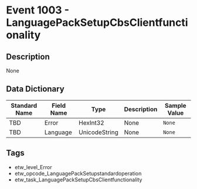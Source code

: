 # Event 1003 - LanguagePackSetupCbsClientfunctionality

## Description
None

## Data Dictionary
|Standard Name|Field Name|Type|Description|Sample Value|
|---|---|---|---|---|
|TBD|Error|HexInt32|None|`None`|
|TBD|Language|UnicodeString|None|`None`|

## Tags
* etw_level_Error
* etw_opcode_LanguagePackSetupstandardoperation
* etw_task_LanguagePackSetupCbsClientfunctionality